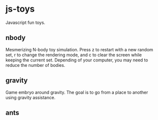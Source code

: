 # js-toys

Javascript fun toys.

## nbody

Mesmerizing N-body toy simulation. Press z to restart with a new random set, r to change the rendering mode, and c to clear the screen while keeping the current set. Depending of your computer, you may need to reduce the number of bodies.

## gravity

Game embryo around gravity. The goal is to go from a place to another using gravity assistance.

## ants
